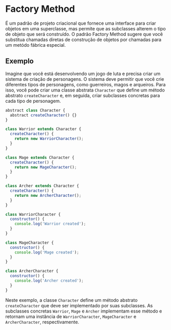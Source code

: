 # Factory Method

É um padrão de projeto criacional que fornece uma interface para criar objetos em uma superclasse, mas permite que as subclasses alterem o tipo de objeto que será construído.
O padrão Factory Method sugere que você substitua chamadas diretas de construção de objetos por chamadas para um metódo fábrica especial.

## Exemplo

Imagine que você está desenvolvendo um jogo de luta e precisa criar um sistema de criação de personagens. O sistema deve permitir que você crie diferentes tipos de personagens, como guerreiros, magos e arqueiros. Para isso, você pode criar uma classe abstrata `Character` que define um método abstrato `createCharacter` e, em seguida, criar subclasses concretas para cada tipo de personagem.

```js
abstract class Character {
  abstract createCharacter() {}
}

class Warrior extends Character {
  createCharacter() {
    return new WarriorCharacter();
  }
}

class Mage extends Character {
  createCharacter() {
    return new MageCharacter();
  }
}

class Archer extends Character {
  createCharacter() {
    return new ArcherCharacter();
  }
}

class WarriorCharacter {
  constructor() {
    console.log('Warrior created');
  }
}

class MageCharacter {
  constructor() {
    console.log('Mage created');
  }
}

class ArcherCharacter {
  constructor() {
    console.log('Archer created');
  }
}
```

Neste exemplo, a classe `Character` define um método abstrato `createCharacter` que deve ser implementado por suas subclasses. As subclasses concretas `Warrior`, `Mage` e `Archer` implementam esse método e retornam uma instância de `WarriorCharacter`, `MageCharacter` e `ArcherCharacter`, respectivamente.

